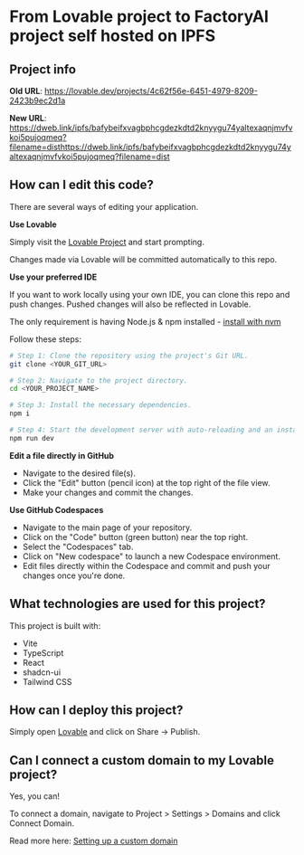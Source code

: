 # From Lovable project to FactoryAI project self hosted on IPFS

## Project info

**Old URL**: https://lovable.dev/projects/4c62f56e-6451-4979-8209-2423b9ec2d1a

**New URL**: https://dweb.link/ipfs/bafybeifxvagbphcgdezkdtd2knyygu74yaltexaqnjmvfvkoi5pujoqmeq?filename=disthttps://dweb.link/ipfs/bafybeifxvagbphcgdezkdtd2knyygu74yaltexaqnjmvfvkoi5pujoqmeq?filename=dist


## How can I edit this code?

There are several ways of editing your application.

**Use Lovable**

Simply visit the [Lovable Project](https://lovable.dev/projects/4c62f56e-6451-4979-8209-2423b9ec2d1a) and start prompting.

Changes made via Lovable will be committed automatically to this repo.

**Use your preferred IDE**

If you want to work locally using your own IDE, you can clone this repo and push changes. Pushed changes will also be reflected in Lovable.

The only requirement is having Node.js & npm installed - [install with nvm](https://github.com/nvm-sh/nvm#installing-and-updating)

Follow these steps:

```sh
# Step 1: Clone the repository using the project's Git URL.
git clone <YOUR_GIT_URL>

# Step 2: Navigate to the project directory.
cd <YOUR_PROJECT_NAME>

# Step 3: Install the necessary dependencies.
npm i

# Step 4: Start the development server with auto-reloading and an instant preview.
npm run dev
```

**Edit a file directly in GitHub**

- Navigate to the desired file(s).
- Click the "Edit" button (pencil icon) at the top right of the file view.
- Make your changes and commit the changes.

**Use GitHub Codespaces**

- Navigate to the main page of your repository.
- Click on the "Code" button (green button) near the top right.
- Select the "Codespaces" tab.
- Click on "New codespace" to launch a new Codespace environment.
- Edit files directly within the Codespace and commit and push your changes once you're done.

## What technologies are used for this project?

This project is built with:

- Vite
- TypeScript
- React
- shadcn-ui
- Tailwind CSS

## How can I deploy this project?

Simply open [Lovable](https://lovable.dev/projects/4c62f56e-6451-4979-8209-2423b9ec2d1a) and click on Share -> Publish.

## Can I connect a custom domain to my Lovable project?

Yes, you can!

To connect a domain, navigate to Project > Settings > Domains and click Connect Domain.

Read more here: [Setting up a custom domain](https://docs.lovable.dev/tips-tricks/custom-domain#step-by-step-guide)
